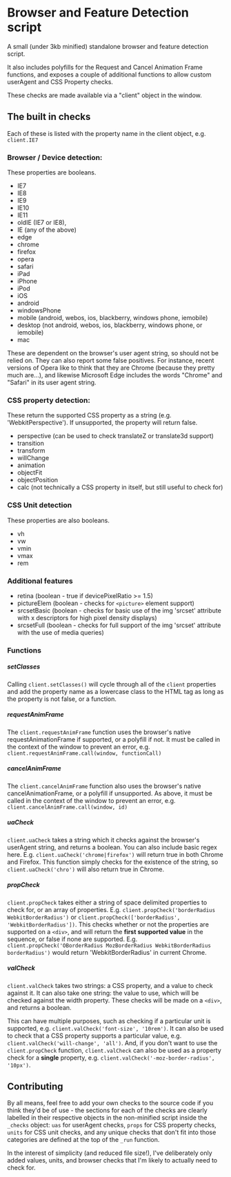 # Browser and Feature Detection script

A small (under 3kb minified) standalone browser and feature detection script.

It also includes polyfills for the Request and Cancel Animation Frame functions, and exposes a couple of additional functions to allow custom userAgent and CSS Property checks.

These checks are made available via a "client" object in the window.

## The built in checks

Each of these is listed with the property name in the client object, e.g. `client.IE7`

### Browser / Device detection:
These properties are booleans.
- IE7
- IE8
- IE9
- IE10
- IE11
- oldIE (IE7 or IE8),
- IE (any of the above)
- edge
- chrome
- firefox
- opera
- safari
- iPad
- iPhone
- iPod
- iOS
- android
- windowsPhone
- mobile (android, webos, ios, blackberry, windows phone, iemobile)
- desktop (not android, webos, ios, blackberry, windows phone, or iemobile)
- mac

These are dependent on the browser's user agent string, so should not be relied on. They can also report some false positives. For instance, recent versions of Opera like to think that they are Chrome (because they pretty much are...), and likewise Microsoft Edge includes the words "Chrome" and "Safari" in its user agent string.

### CSS property detection:
These return the supported CSS property as a string (e.g. 'WebkitPerspective'). If unsupported, the property will return false.
- perspective (can be used to check translateZ or translate3d support)
- transition
- transform
- willChange
- animation
- objectFit
- objectPosition
- calc (not technically a CSS property in itself, but still useful to check for)

### CSS Unit detection
These properties are also booleans.
- vh
- vw
- vmin
- vmax
- rem

### Additional features
- retina (boolean - true if devicePixelRatio >= 1.5)
- pictureElem (boolean - checks for `<picture>` element support)
- srcsetBasic (boolean - checks for basic use of the img 'srcset' attribute with x descriptors for high pixel density displays)
- srcsetFull (boolean - checks for full support of the img 'srcset' attribute with the use of media queries)

### Functions

##### setClasses
Calling `client.setClasses()` will cycle through all of the `client` properties and add the property name as a lowercase class to the HTML tag as long as the property is not false, or a function.

##### requestAnimFrame
The `client.requestAnimFrame` function uses the browser's native requestAnimationFrame if supported, or a polyfill if not. It must be called in the context of the window to prevent an error, e.g. `client.requestAnimFrame.call(window, functionCall)`

##### cancelAnimFrame
The `client.cancelAnimFrame` function also uses the browser's native cancelAnimationFrame, or a polyfill if unsupported. As above, it must be called in the context of the window to prevent an error, e.g. `client.cancelAnimFrame.call(window, id)`

##### uaCheck
`client.uaCheck` takes a string which it checks against the browser's userAgent string, and returns a boolean. You can also include basic regex here. E.g. `client.uaCheck('chrome|firefox')` will return true in both Chrome and Firefox. This function simply checks for the existence of the string, so `client.uaCheck('chro')` will also return true in Chrome.

##### propCheck
`client.propCheck` takes either a string of space delimited properties to check for, or an array of properties. E.g. `client.propCheck('borderRadius WebkitBorderRadius')` or `client.propCheck(['borderRadius', 'WebkitBorderRadius'])`. This checks whether or not the properties are supported on a `<div>`, and will return the **first supported value** in the sequence, or false if none are supported. E.g. `client.propCheck('OBorderRadius MozBorderRadius WebkitBorderRadius borderRadius')` would return 'WebkitBorderRadius' in current Chrome.

##### valCheck
`client.valCheck` takes two strings: a CSS property, and a value to check against it. It can also take one string: the value to use, which will be checked against the width property. These checks will be made on a `<div>`, and returns a boolean.

This can have multiple purposes, such as checking if a particular unit is supported, e.g. `client.valCheck('font-size', '10rem')`. It can also be used to check that a CSS property supports a particular value, e.g. `client.valCheck('will-change', 'all')`. And, if you don't want to use the `client.propCheck` function, `client.valCheck` can also be used as a property check for a **single** property, e.g. `client.valCheck('-moz-border-radius', '10px')`.

## Contributing

By all means, feel free to add your own checks to the source code if you think they'd be of use - the sections for each of the checks are clearly labelled in their respective objects in the non-minified script inside the `_checks` object: `uas` for userAgent checks, `props` for CSS property checks, `units` for CSS unit checks, and any unique checks that don't fit into those categories are defined at the top of the `_run` function.

In the interest of simplicity (and reduced file size!), I've deliberately only added values, units, and browser checks that I'm likely to actually need to check for.
